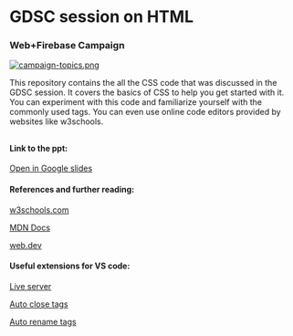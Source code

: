 # GDSC session on HTML
### Web+Firebase Campaign
[![campaign-topics.png](https://i.postimg.cc/x8Rrxs1X/campaign-topics.png )](https://postimg.cc/SYJtjf84)

This repository contains the all the CSS code that was discussed in the GDSC session. It covers the basics of CSS to help you get started with it. 
You can experiment with this code and familiarize yourself with the commonly used tags. You can even use online code editors provided by websites like w3schools.
##
#### Link to the ppt:
[Open in Google slides](https://docs.google.com/presentation/d/1cAg8zraa2UWyZbLuljXoM0usuXaRAmUM/edit?usp=sharing&ouid=104727433566709370786&rtpof=true&sd=true)
#### References and further reading:
[w3schools.com](https://www.w3schools.com/css/)

[MDN Docs](https://developer.mozilla.org/en-US/docs/Web/CSS)

[web.dev](https://web.dev/learn/css/)
#### Useful extensions for VS code:

[Live server](https://www.youtube.com/watch?v=y4qqQeUDCBQ)

[Auto close tags](https://www.youtube.com/watch?v=gL11AxMdi10)

[Auto rename tags](https://www.youtube.com/watch?v=jnB0l6lEfm8)

##